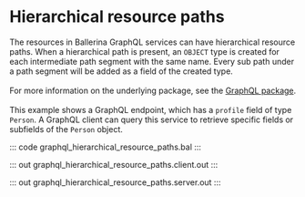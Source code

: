 # Hierarchical resource paths

The resources in Ballerina GraphQL services can have hierarchical resource
paths. When a hierarchical path is present, an `OBJECT` type is created for
each intermediate path segment with the same name. Every sub path under a
path segment will be added as a field of the created type.<br/><br/>
For more information on the underlying package, see the
[GraphQL package](https://lib.ballerina.io/ballerina/graphql/latest/).<br/><br/>
This example shows a GraphQL endpoint, which has a `profile` field of type `Person`.
A GraphQL client can query this service to retrieve specific fields or subfields of the `Person` object.

::: code graphql_hierarchical_resource_paths.bal :::

::: out graphql_hierarchical_resource_paths.client.out :::

::: out graphql_hierarchical_resource_paths.server.out :::